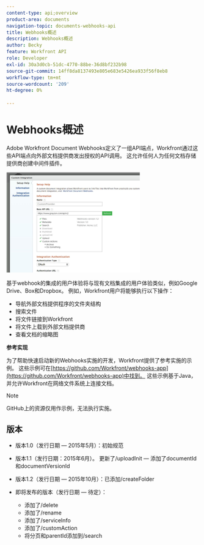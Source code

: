 ```yaml
---
content-type: api;overview
product-area: documents
navigation-topic: documents-webhooks-api
title: Webhooks概述
description: Webhooks概述
author: Becky
feature: Workfront API
role: Developer
exl-id: 30a3d0cb-51dc-4770-88be-36d8bf232b98
source-git-commit: 14ff8da8137493e805e683e5426ea933f56f8eb8
workflow-type: tm+mt
source-wordcount: '209'
ht-degree: 0%

---
```



# Webhooks概述

Adobe Workfront Document Webhooks定义了一组API端点，Workfront通过这些API端点向外部文档提供商发出授权的API调用。 这允许任何人为任何文档存储提供商创建中间件插件。

![](assets/mceclip0-350x262.png)

基于webhook的集成的用户体验将与现有文档集成的用户体验类似，例如Google Drive、Box和Dropbox。 例如，Workfront用户将能够执行以下操作：

* 导航外部文档提供程序的文件夹结构
* 搜索文件
* 将文件链接到Workfront
* 将文件上载到外部文档提供商
* 查看文档的缩略图

**参考实现**

为了帮助快速启动新的Webhooks实施的开发，Workfront提供了参考实施的示例。 这些示例可在[https://github.com/Workfront/webhooks-app](https://github.com/Workfront/webhooks-app)中找到。 这些示例基于Java，并允许Workfront在网络文件系统上连接文档。 

>[!NOTE]
>
>GitHub上的资源仅用作示例，无法执行实施。

## 版本

* 版本1.0（发行日期 — 2015年5月）：初始规范

* 版本1.1（发行日期：2015年6月）。 更新了/uploadInit — 添加了documentId和documentVersionId

* 版本1.2（发行日期 — 2015年10月）：已添加/createFolder

* 即将发布的版本（发行日期 — 待定）：

   * 添加了/delete
   * 添加了/rename
   * 添加了/serviceInfo
   * 添加了/customAction
   * 将分页和parentId添加到/search
